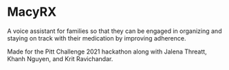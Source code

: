 # MacyRX
A voice assistant for families so that they can be engaged in organizing and staying on track with their medication by improving adherence.

Made for the Pitt Challenge 2021 hackathon along with Jalena Threatt, Khanh Nguyen, and Krit Ravichandar.

